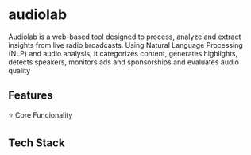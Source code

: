 # audiolab

Audiolab is a web-based tool designed to process, analyze and extract insights from live radio broadcasts. Using Natural Language Processing (NLP) and audio analysis, it categorizes content, generates highlights, detects speakers, monitors ads and sponsorships and evaluates audio quality

## Features

⭐ Core Funcionality

## Tech Stack
